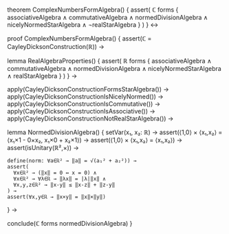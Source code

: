theorem ComplexNumbersFormAlgebra() {
  assert(
    ℂ forms {
      associativeAlgebra ∧
      commutativeAlgebra ∧
      normedDivisionAlgebra ∧
      nicelyNormedStarAlgebra ∧
      ¬realStarAlgebra
    }
  )
} ↔

proof ComplexNumbersFormAlgebra() {
  assert(ℂ = CayleyDicksonConstruction(ℝ)) →
  
  lemma RealAlgebraProperties() {
    assert(
      ℝ forms {
        associativeAlgebra ∧
        commutativeAlgebra ∧
        normedDivisionAlgebra ∧
        nicelyNormedStarAlgebra ∧
        realStarAlgebra
      }
    )
  } →
  
  apply(CayleyDicksonConstructionFormsStarAlgebra()) →
  apply(CayleyDicksonConstructionIsNicelyNormed()) →
  apply(CayleyDicksonConstructionIsCommutative()) →
  apply(CayleyDicksonConstructionIsAssociative()) →
  apply(CayleyDicksonConstructionNotRealStarAlgebra()) →
  
  lemma NormedDivisionAlgebra() {
    setVar(x₁, x₂: ℝ) →
    assert(⟨1,0⟩ × ⟨x₁,x₂⟩ = ⟨x₁×1 - 0×x₂, x₁×0 + x₂×1⟩) →
    assert(⟨1,0⟩ × ⟨x₁,x₂⟩ = ⟨x₁,x₂⟩) →
    assert(isUnitary(ℝ²,×)) →
    
    define(norm: ∀a∈ℝ² → ‖a‖ = √(a₁² + a₂²)) →
    assert(
      ∀x∈ℝ² → (‖x‖ = 0 ↔ x = 0) ∧
      ∀x∈ℝ² → ∀λ∈ℝ → ‖λx‖ = |λ|‖x‖ ∧
      ∀x,y,z∈ℝ² → ‖x-y‖ ≤ ‖x-z‖ + ‖z-y‖
    ) →
    assert(∀x,y∈ℝ → ‖x×y‖ = ‖x‖×‖y‖)
  } →
  
  conclude(ℂ forms normedDivisionAlgebra)
}
